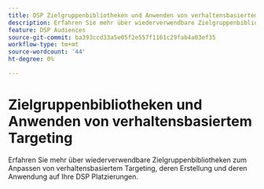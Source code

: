 ```yaml
---
title: DSP Zielgruppenbibliotheken und Anwenden von verhaltensbasiertem Targeting
description: Erfahren Sie mehr über wiederverwendbare Zielgruppenbibliotheken zum Anpassen von verhaltensbasiertem Targeting.
feature: DSP Audiences
source-git-commit: ba393ccd33a5e05f2e557f1161c29fab4a03ef35
workflow-type: tm+mt
source-wordcount: '44'
ht-degree: 0%

---
```


# Zielgruppenbibliotheken und Anwenden von verhaltensbasiertem Targeting

Erfahren Sie mehr über wiederverwendbare Zielgruppenbibliotheken zum Anpassen von verhaltensbasiertem Targeting, deren Erstellung und deren Anwendung auf Ihre DSP Platzierungen.

<!--
>[!VIDEO]()
-->
